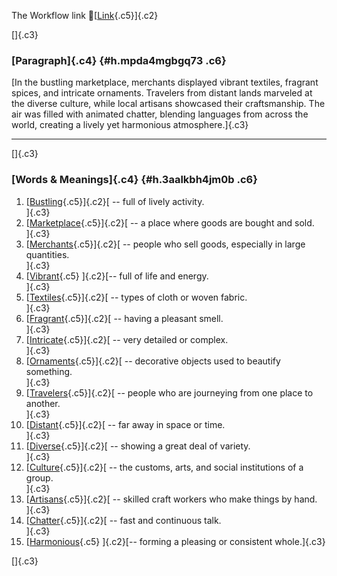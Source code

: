 The Workflow link
👏[[Link](https://www.google.com/url?q=http://www.google.com&sa=D&source=editors&ust=1760088578435911&usg=AOvVaw1hJCYp8nC9lZtyCNiyFsci){.c5}]{.c2}

[]{.c3}

### [Paragraph]{.c4} {#h.mpda4mgbgq73 .c6}

[In the bustling marketplace, merchants displayed vibrant textiles,
fragrant spices, and intricate ornaments. Travelers from distant lands
marveled at the diverse culture, while local artisans showcased their
craftsmanship. The air was filled with animated chatter, blending
languages from across the world, creating a lively yet harmonious
atmosphere.]{.c3}

------------------------------------------------------------------------

[]{.c3}

### [Words & Meanings]{.c4} {#h.3aalkbh4jm0b .c6}

1.  [[Bustling](https://www.google.com/url?q=http://www.google.com&sa=D&source=editors&ust=1760088578436847&usg=AOvVaw0eE64mfEAkmoRbqTlmf7bT){.c5}]{.c2}[ --
    full of lively activity.\
    ]{.c3}
2.  [[Marketplace](https://www.google.com/url?q=http://www.google.com&sa=D&source=editors&ust=1760088578437066&usg=AOvVaw1JufDZ-igY2y3x-wRPNYG0){.c5}]{.c2}[ --
    a place where goods are bought and sold.\
    ]{.c3}
3.  [[Merchants](https://www.google.com/url?q=http://www.google.com&sa=D&source=editors&ust=1760088578437250&usg=AOvVaw0N1fdiepZOqB4dDuyhhUhM){.c5}]{.c2}[ --
    people who sell goods, especially in large quantities.\
    ]{.c3}
4.  [[Vibrant](https://www.google.com/url?q=http://www.google.com&sa=D&source=editors&ust=1760088578437415&usg=AOvVaw3Ev40YMvROAYigtljfSEga){.c5}
    ]{.c2}[-- full of life and energy.\
    ]{.c3}
5.  [[Textiles](https://www.google.com/url?q=http://www.google.com&sa=D&source=editors&ust=1760088578437542&usg=AOvVaw23aiGQHRo1nmLu1f2ZkxKG){.c5}]{.c2}[ --
    types of cloth or woven fabric.\
    ]{.c3}
6.  [[Fragrant](https://www.google.com/url?q=http://www.google.com&sa=D&source=editors&ust=1760088578437699&usg=AOvVaw2WyuRahu7pY2jKZ_j4sxZN){.c5}]{.c2}[ --
    having a pleasant smell.\
    ]{.c3}
7.  [[Intricate](https://www.google.com/url?q=http://www.google.com&sa=D&source=editors&ust=1760088578437888&usg=AOvVaw3Fli3X30G4SJb5bLQvaQ-e){.c5}]{.c2}[ --
    very detailed or complex.\
    ]{.c3}
8.  [[Ornaments](https://www.google.com/url?q=http://www.google.com&sa=D&source=editors&ust=1760088578438098&usg=AOvVaw0hkTkSWZGQi6NiEKQtbRSb){.c5}]{.c2}[ --
    decorative objects used to beautify something.\
    ]{.c3}
9.  [[Travelers](https://www.google.com/url?q=http://www.google.com&sa=D&source=editors&ust=1760088578438333&usg=AOvVaw1k9a5SihMzHgZBodk7oeuE){.c5}]{.c2}[ --
    people who are journeying from one place to another.\
    ]{.c3}
10. [[Distant](https://www.google.com/url?q=http://www.google.com&sa=D&source=editors&ust=1760088578438628&usg=AOvVaw2lbJ4oIyfdEhjzE2kX0PA6){.c5}]{.c2}[ --
    far away in space or time.\
    ]{.c3}
11. [[Diverse](https://www.google.com/url?q=http://www.google.com&sa=D&source=editors&ust=1760088578438785&usg=AOvVaw2TmgPoZUjzL7PxF76f7Scq){.c5}]{.c2}[ --
    showing a great deal of variety.\
    ]{.c3}
12. [[Culture](https://www.google.com/url?q=http://www.google.com&sa=D&source=editors&ust=1760088578438950&usg=AOvVaw3Xlg7QpMvspe8twXsoI9eD){.c5}]{.c2}[ --
    the customs, arts, and social institutions of a group.\
    ]{.c3}
13. [[Artisans](https://www.google.com/url?q=http://www.google.com&sa=D&source=editors&ust=1760088578439111&usg=AOvVaw1kTwUAAU9F5eev0GTiRh9d){.c5}]{.c2}[ --
    skilled craft workers who make things by hand.\
    ]{.c3}
14. [[Chatter](https://www.google.com/url?q=http://www.google.com&sa=D&source=editors&ust=1760088578439307&usg=AOvVaw3Hx1vw3w6-O71JBOmBulPh){.c5}]{.c2}[ --
    fast and continuous talk.\
    ]{.c3}
15. [[Harmonious](https://www.google.com/url?q=http://www.google.com&sa=D&source=editors&ust=1760088578439449&usg=AOvVaw00vQurpkGFn61tspykkxmI){.c5}
    ]{.c2}[-- forming a pleasing or consistent whole.]{.c3}

[]{.c3}
